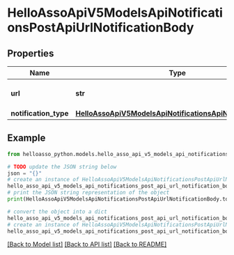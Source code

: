 # HelloAssoApiV5ModelsApiNotificationsPostApiUrlNotificationBody


## Properties

Name | Type | Description | Notes
------------ | ------------- | ------------- | -------------
**url** | **str** | The Api notification Url | 
**notification_type** | [**HelloAssoApiV5ModelsApiNotificationsApiNotificationType**](HelloAssoApiV5ModelsApiNotificationsApiNotificationType.md) |  | [optional] 

## Example

```python
from helloasso_python.models.hello_asso_api_v5_models_api_notifications_post_api_url_notification_body import HelloAssoApiV5ModelsApiNotificationsPostApiUrlNotificationBody

# TODO update the JSON string below
json = "{}"
# create an instance of HelloAssoApiV5ModelsApiNotificationsPostApiUrlNotificationBody from a JSON string
hello_asso_api_v5_models_api_notifications_post_api_url_notification_body_instance = HelloAssoApiV5ModelsApiNotificationsPostApiUrlNotificationBody.from_json(json)
# print the JSON string representation of the object
print(HelloAssoApiV5ModelsApiNotificationsPostApiUrlNotificationBody.to_json())

# convert the object into a dict
hello_asso_api_v5_models_api_notifications_post_api_url_notification_body_dict = hello_asso_api_v5_models_api_notifications_post_api_url_notification_body_instance.to_dict()
# create an instance of HelloAssoApiV5ModelsApiNotificationsPostApiUrlNotificationBody from a dict
hello_asso_api_v5_models_api_notifications_post_api_url_notification_body_from_dict = HelloAssoApiV5ModelsApiNotificationsPostApiUrlNotificationBody.from_dict(hello_asso_api_v5_models_api_notifications_post_api_url_notification_body_dict)
```
[[Back to Model list]](../README.md#documentation-for-models) [[Back to API list]](../README.md#documentation-for-api-endpoints) [[Back to README]](../README.md)


